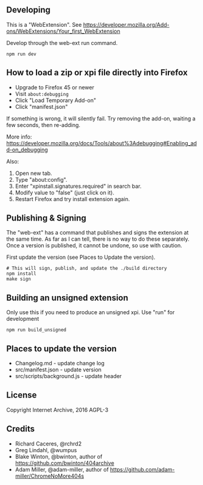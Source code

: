 ## Developing

This is a "WebExtension". See https://developer.mozilla.org/Add-ons/WebExtensions/Your_first_WebExtension

Develop through the web-ext run command.
```
npm run dev
```


## How to load a zip or xpi file directly into Firefox

- Upgrade to Firefox 45 or newer
- Visit `about:debugging`
- Click "Load Temporary Add-on"
- Click "manifest.json"

If something is wrong, it will silently fail. Try removing the add-on, waiting a few seconds, then re-adding.

More info:
https://developer.mozilla.org/docs/Tools/about%3Adebugging#Enabling_add-on_debugging

Also:

1. Open new tab.
2. Type "about:config".
3. Enter "xpinstall.signatures.required" in search bar.
4. Modify value to "false" (just click on it).
5. Restart Firefox and try install extension again.


## Publishing & Signing

The "web-ext" has a command that publishes and signs the extension at the same time. As far as I can tell, there is no way to do these separately. Once a version is published, it cannot be undone, so use with caution.

First update the version (see Places to Update the version).

```
# This will sign, publish, and update the ./build directory
npm install
make sign
```

## Building an unsigned extension

Only use this if you need to produce an unsigned xpi. Use "run" for development
```
npm run build_unsigned
```

## Places to update the version

- Changelog.md - update change log
- src/manifest.json - update version
- src/scripts/background.js - update header


## License

Copyright Internet Archive, 2016
AGPL-3


## Credits

  - Richard Caceres, @rchrd2
  - Greg Lindahl, @wumpus
  - Blake Winton, @bwinton, author of https://github.com/bwinton/404archive
  - Adam Miller, @adam-miller, author of https://github.com/adam-miller/ChromeNoMore404s
